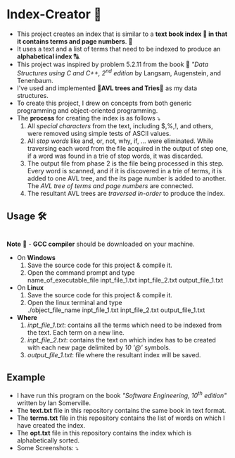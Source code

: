 # Index-Creator :orange_book:

+ This project creates an index that is similar to a **text book index :bookmark_tabs: in that it contains terms and page numbers**. :open_book: 
+ It uses a text and a list of terms that need to be indexed to produce an **alphabetical index** :capital_abcd:. 
+ This project was inspired by problem 5.2.11 from the book :blue_book: *"Data Structures using C and C++, 2<sup>nd</sup> edition* by Langsam, Augenstein, and Tenenbaum. 
+ I've used and implemented :palm_tree:**AVL trees and Tries**:deciduous_tree: as my data structures.
+ To create this project, I drew on concepts from both generic programming and object-oriented programming. 
+ The **process** for creating the index is as follows :arrow_heading_down:
    1. All *special characters* from the text, including $,%,!, and others, were removed using simple tests of ASCII values.
    2. All *stop words* like and, or, not, why, if, … were eliminated. While traversing each word from the file acquired in the output of step one, if a word was found in a trie of stop words, it was discarded.
    3. The output file from phase 2 is the file being processed in this step. Every word is scanned, and if it is discovered in a trie of terms, it is added to one AVL tree, and the its page number is added to another. The *AVL tree of terms and page numbers* are connected.
    4. The resultant AVL trees are *traversed in-order* to produce the index.  

## Usage :hammer_and_wrench:
<br> **Note** :triangular_flag_on_post: - **GCC compiler** should be downloaded on your machine. <br> 
+ On **Windows** 
    1. Save the source code for this project & compile it. 
    2. Open the command prompt and type <br>
        name_of_executable_file inpt_file_1.txt inpt_file_2.txt output_file_1.txt
+ On **Linux**
    1. Save the source code for this project & compile it. 
    2. Open the linux terminal and type <br>
        ./object_file_name inpt_file_1.txt inpt_file_2.txt output_file_1.txt 
+ **Where** 
    1. *inpt_file_1.txt*: contains all the terms which need to be indexed from the text. Each term on a new line. 
    2. *inpt_file_2.txt*: contains the text on which index has to be created with each new page delimited by *10 '@'* symbols.  
    3. *output_file_1.txt*: file where the resultant index will be saved. 
## Example
+ I have run this program on the book *"Software Engineering, 10<sup>th</sup> edition"* written by Ian Somerville. 
+ The **text.txt** file in this repository contains the same book in text format. 
+ The **terms.txt** file in this repository contains the list of words on which I have created the index. 
+ The **opt.txt** file in this repository contains the index which is alphabetically sorted. 
+ Some Screenshots: :arrow_heading_down:
    
